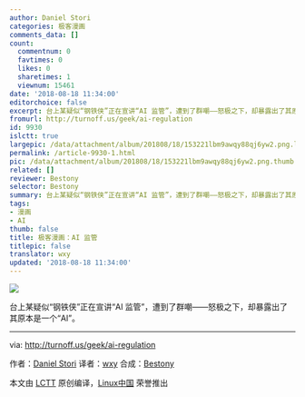 ```yaml
---
author: Daniel Stori
categories: 极客漫画
comments_data: []
count:
  commentnum: 0
  favtimes: 0
  likes: 0
  sharetimes: 1
  viewnum: 15461
date: '2018-08-18 11:34:00'
editorchoice: false
excerpt: 台上某疑似“钢铁侠”正在宣讲“AI 监管”，遭到了群嘲——怒极之下，却暴露出了其原本是一个“AI”。
fromurl: http://turnoff.us/geek/ai-regulation
id: 9930
islctt: true
largepic: /data/attachment/album/201808/18/153221lbm9awqy88qj6yw2.png.large.jpg
permalink: /article-9930-1.html
pic: /data/attachment/album/201808/18/153221lbm9awqy88qj6yw2.png.thumb.jpg
related: []
reviewer: Bestony
selector: Bestony
summary: 台上某疑似“钢铁侠”正在宣讲“AI 监管”，遭到了群嘲——怒极之下，却暴露出了其原本是一个“AI”。
tags:
- 漫画
- AI
thumb: false
title: 极客漫画：AI 监管
titlepic: false
translator: wxy
updated: '2018-08-18 11:34:00'
---
```


![](/data/attachment/album/201808/18/153221lbm9awqy88qj6yw2.png)


台上某疑似“钢铁侠”正在宣讲“AI 监管”，遭到了群嘲——怒极之下，却暴露出了其原本是一个“AI”。




---


via: <http://turnoff.us/geek/ai-regulation>


作者：[Daniel Stori](http://turnoff.us/about/) 译者：[wxy](https://github.com/wxy) 合成：[Bestony](https://github.com/Bestony)


本文由 [LCTT](https://github.com/LCTT/TranslateProject) 原创编译，[Linux中国](https://linux.cn/) 荣誉推出